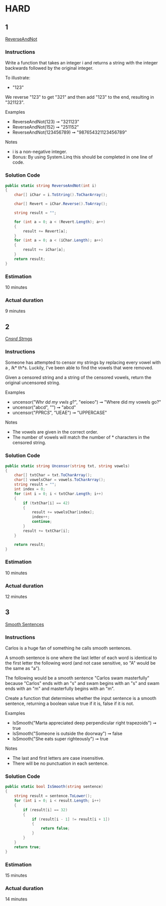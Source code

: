 # HARD

## 1  

[ReverseAndNot](https://edabit.com/challenge/YGhgctqPsKQxQQCFS)

### Instructions
Write a function that takes an integer i and returns a string with the integer backwards followed by the original integer.

To illustrate:
- "123"

We reverse "123" to get "321" and then add "123" to the end, resulting in "321123".

Examples
- ReverseAndNot(123) ➞ "321123"
- ReverseAndNot(152) ➞ "251152"
- ReverseAndNot(123456789) ➞ "987654321123456789"

Notes
- i is a non-negative integer.
- Bonus: By using System.Linq this should be completed in one line of code.

### Solution Code  

```cs
public static string ReverseAndNot(int i)
{
    char[] iChar = i.ToString().ToCharArray();

    char[] Revert = iChar.Reverse().ToArray();

    string result = "";

    for (int a = 0; a < (Revert.Length); a++)
    {
        result += Revert[a];
    }
    for (int a = 0; a < (iChar.Length); a++)
    {
        result += iChar[a];
    }
    return result;
}
```

### Estimation
10 minutes

### Actual duration
9 minutes

## 2  

[C*ns*r*d Str*ngs](https://edabit.com/challenge/wunaXvZw3WctYioeC)

### Instructions
Someone has attempted to censor my strings by replacing every vowel with a *, l*k* th*s. Luckily, I've been able to find the vowels that were removed.

Given a censored string and a string of the censored vowels, return the original uncensored string.

Examples
- uncensor("Wh*r* d*d my v*w*ls g*?", "eeioeo") ➞ "Where did my vowels go?"
- uncensor("abcd", "") ➞ "abcd"
- uncensor("*PP*RC*S*", "UEAE") ➞ "UPPERCASE"

Notes
- The vowels are given in the correct order.
- The number of vowels will match the number of * characters in the censored string.

### Solution Code  

```cs
public static string Uncensor(string txt, string vowels)
{
    char[] txtChar = txt.ToCharArray();
    char[] vowelsChar = vowels.ToCharArray();
    string result = "";
    int index = 0;
    for (int i = 0; i < txtChar.Length; i++)
    {
        if (txtChar[i] == 42)
        {
            result += vowelsChar[index];
            index++;
            continue;
        }
        result += txtChar[i];
    }

    return result;
}
```

### Estimation
10 minutes

### Actual duration
12 minutes

## 3  

[Smooth Sentences](https://edabit.com/challenge/SkY5Nw3rS7WvkQmFc)

### Instructions
Carlos is a huge fan of something he calls smooth sentences.

A smooth sentence is one where the last letter of each word is identical to the first letter the following word (and not case sensitive, so "A" would be the same as "a").

The following would be a smooth sentence "Carlos swam masterfully" because "Carlos" ends with an "s" and swam begins with an "s" and swam ends with an "m" and masterfully begins with an "m".

Create a function that determines whether the input sentence is a smooth sentence, returning a boolean value true if it is, false if it is not.

Examples
- IsSmooth("Marta appreciated deep perpendicular right trapezoids") ➞ true
- IsSmooth("Someone is outside the doorway") ➞ false
- IsSmooth("She eats super righteously") ➞ true

Notes
- The last and first letters are case insensitive.
- There will be no punctuation in each sentence.

### Solution Code  

```cs
public static bool IsSmooth(string sentence)
{
    string result = sentence.ToLower();
    for (int i = 0; i < result.Length; i++)
    {
        if (result[i] == 32)
        {
            if (result[i - 1] != result[i + 1])
            {
                return false;
            }
        }
    }
    return true;
}
```

### Estimation
15 minutes

### Actual duration
14 minutes